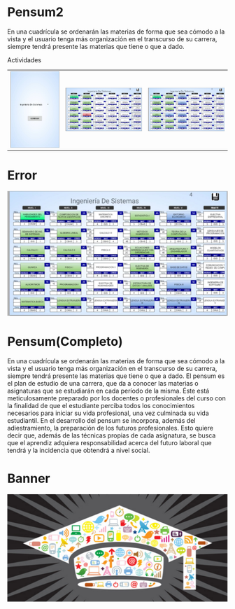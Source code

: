 # Pensum2
En una cuadrícula se ordenarán las materias de forma que sea cómodo a la vista y el usuario tenga más organización en el transcurso de su carrera, siempre tendrá presente las materias que tiene o que a dado.

Actividades
<table style="width:100%">
<tr>
	<td><img src="https://github.com/Jesus132/Pensum2/blob/master/1.jpeg"</th>
	<td><img src="https://github.com/Jesus132/Pensum2/blob/master/2.jpeg"</td>
	<td><img src="https://github.com/Jesus132/Pensum2/blob/master/3.jpeg"</td>
  </tr>
</table>

# Error
<td><img src="https://github.com/Jesus132/Pensum2/blob/master/4.jpeg"</th>
	
	
	
	
# Pensum(Completo)
En una cuadrícula se ordenarán las materias de forma que sea cómodo a la vista y el
usuario tenga más organización en el transcurso de su carrera, siempre tendrá
presente las materias que tiene o que a dado. El pensum es el plan de estudio de
una carrera, que da a conocer las materias o asignaturas que se estudiarán en cada
período de la misma. Éste está meticulosamente preparado por los docentes o
profesionales del curso con la finalidad de que el estudiante perciba todos los
conocimientos necesarios para iniciar su vida profesional, una vez culminada su
vida estudiantil. En el desarrollo del pensum se incorpora, además del
adiestramiento, la preparación de los futuros profesionales. Esto quiere decir que,
además de las técnicas propias de cada asignatura, se busca que el aprendiz
adquiera responsabilidad acerca del futuro laboral que tendrá y la incidencia que
obtendrá a nivel social.

# Banner 
<td><img src="https://github.com/Jesus132/Pensum2/blob/master/Banner%202.png"</th>
